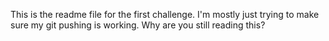 This is the readme file for the first challenge. I'm mostly just trying to make sure my git pushing is working. Why are you still reading this?